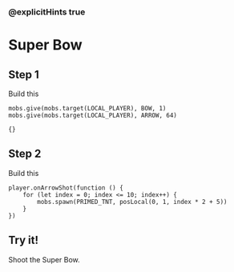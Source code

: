 ### @explicitHints true

# Super Bow

## Step 1

Build this

```blocks
mobs.give(mobs.target(LOCAL_PLAYER), BOW, 1)
mobs.give(mobs.target(LOCAL_PLAYER), ARROW, 64)
```

```template
{}
```

## Step 2

Build this

```blocks
player.onArrowShot(function () {
    for (let index = 0; index <= 10; index++) {
        mobs.spawn(PRIMED_TNT, posLocal(0, 1, index * 2 + 5))
    }
})
```

## Try it!

Shoot the Super Bow.